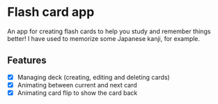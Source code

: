 # Flash card app

An app for creating flash cards to help you study and remember things better! I have used to memorize some Japanese kanji, for example.

## Features

- [x] Managing deck (creating, editing and deleting cards)
- [x] Animating between current and next card
- [x] Animating card flip to show the card back